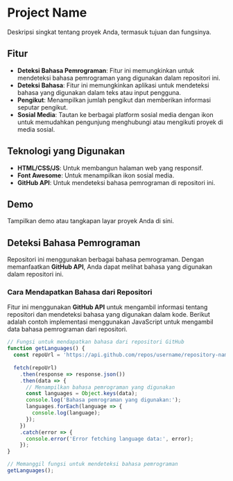 # Project Name

Deskripsi singkat tentang proyek Anda, termasuk tujuan dan fungsinya.

## Fitur

- **Deteksi Bahasa Pemrograman**: Fitur ini memungkinkan untuk mendeteksi bahasa pemrograman yang digunakan dalam repositori ini.
- **Deteksi Bahasa**: Fitur ini memungkinkan aplikasi untuk mendeteksi bahasa yang digunakan dalam teks atau input pengguna.
- **Pengikut**: Menampilkan jumlah pengikut dan memberikan informasi seputar pengikut.
- **Sosial Media**: Tautan ke berbagai platform sosial media dengan ikon untuk memudahkan pengunjung menghubungi atau mengikuti proyek di media sosial.

## Teknologi yang Digunakan

- **HTML/CSS/JS**: Untuk membangun halaman web yang responsif.
- **Font Awesome**: Untuk menampilkan ikon sosial media.
- **GitHub API**: Untuk mendeteksi bahasa pemrograman di repositori ini.

## Demo

Tampilkan demo atau tangkapan layar proyek Anda di sini.

## Deteksi Bahasa Pemrograman

Repositori ini menggunakan berbagai bahasa pemrograman. Dengan memanfaatkan **GitHub API**, Anda dapat melihat bahasa yang digunakan dalam repositori ini.

### Cara Mendapatkan Bahasa dari Repositori

Fitur ini menggunakan **GitHub API** untuk mengambil informasi tentang repositori dan mendeteksi bahasa yang digunakan dalam kode. Berikut adalah contoh implementasi menggunakan JavaScript untuk mengambil data bahasa pemrograman dari repositori.

```javascript
// Fungsi untuk mendapatkan bahasa dari repositori GitHub
function getLanguages() {
  const repoUrl = 'https://api.github.com/repos/username/repository-name/languages';
  
  fetch(repoUrl)
    .then(response => response.json())
    .then(data => {
      // Menampilkan bahasa pemrograman yang digunakan
      const languages = Object.keys(data);
      console.log('Bahasa pemrograman yang digunakan:');
      languages.forEach(language => {
        console.log(language);
      });
    })
    .catch(error => {
      console.error('Error fetching language data:', error);
    });
}

// Memanggil fungsi untuk mendeteksi bahasa pemrograman
getLanguages();
